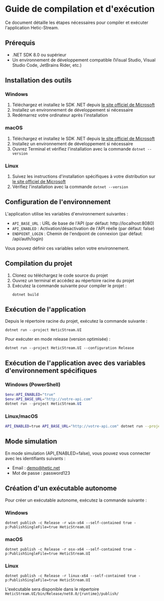 # Guide de compilation et d'exécution

Ce document détaille les étapes nécessaires pour compiler et exécuter l'application Hetic-Stream.

## Prérequis

- .NET SDK 8.0 ou supérieur
- Un environnement de développement compatible (Visual Studio, Visual Studio Code, JetBrains Rider, etc.)

## Installation des outils

### Windows

1. Téléchargez et installez le SDK .NET depuis [le site officiel de Microsoft](https://dotnet.microsoft.com/download)
2. Installez un environnement de développement si nécessaire
3. Redémarrez votre ordinateur après l'installation

### macOS

1. Téléchargez et installez le SDK .NET depuis [le site officiel de Microsoft](https://dotnet.microsoft.com/download)
2. Installez un environnement de développement si nécessaire
3. Ouvrez Terminal et vérifiez l'installation avec la commande `dotnet --version`

### Linux

1. Suivez les instructions d'installation spécifiques à votre distribution sur [le site officiel de Microsoft](https://dotnet.microsoft.com/download)
2. Vérifiez l'installation avec la commande `dotnet --version`

## Configuration de l'environnement

L'application utilise les variables d'environnement suivantes :

- `API_BASE_URL` : URL de base de l'API (par défaut: http://localhost:8080)
- `API_ENABLED` : Activation/désactivation de l'API réelle (par défaut: false)
- `ENDPOINT_LOGIN` : Chemin de l'endpoint de connexion (par défaut: /api/auth/login)

Vous pouvez définir ces variables selon votre environnement.

## Compilation du projet

1. Clonez ou téléchargez le code source du projet
2. Ouvrez un terminal et accédez au répertoire racine du projet
3. Exécutez la commande suivante pour compiler le projet :
   ```
   dotnet build
   ```

## Exécution de l'application

Depuis le répertoire racine du projet, exécutez la commande suivante :
```
dotnet run --project HeticStream.UI
```

Pour exécuter en mode release (version optimisée) :
```
dotnet run --project HeticStream.UI --configuration Release
```

## Exécution de l'application avec des variables d'environnement spécifiques

### Windows (PowerShell)
```powershell
$env:API_ENABLED="true"
$env:API_BASE_URL="http://votre-api.com"
dotnet run --project HeticStream.UI
```

### Linux/macOS
```bash
API_ENABLED=true API_BASE_URL="http://votre-api.com" dotnet run --project HeticStream.UI
```

## Mode simulation

En mode simulation (API_ENABLED=false), vous pouvez vous connecter avec les identifiants suivants :
- Email : demo@hetic.net
- Mot de passe : password123

## Création d'un exécutable autonome

Pour créer un exécutable autonome, exécutez la commande suivante :

### Windows
```
dotnet publish -c Release -r win-x64 --self-contained true -p:PublishSingleFile=true HeticStream.UI
```

### macOS
```
dotnet publish -c Release -r osx-x64 --self-contained true -p:PublishSingleFile=true HeticStream.UI
```

### Linux
```
dotnet publish -c Release -r linux-x64 --self-contained true -p:PublishSingleFile=true HeticStream.UI
```

L'exécutable sera disponible dans le répertoire `HeticStream.UI/bin/Release/net8.0/{runtime}/publish/`